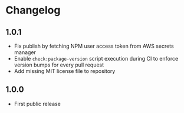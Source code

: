 # Changelog

## 1.0.1

- Fix publish by fetching NPM user access token from AWS secrets manager
- Enable `check:package-version` script execution during CI to enforce version bumps for every pull request
- Add missing MIT license file to repository

## 1.0.0

- First public release
